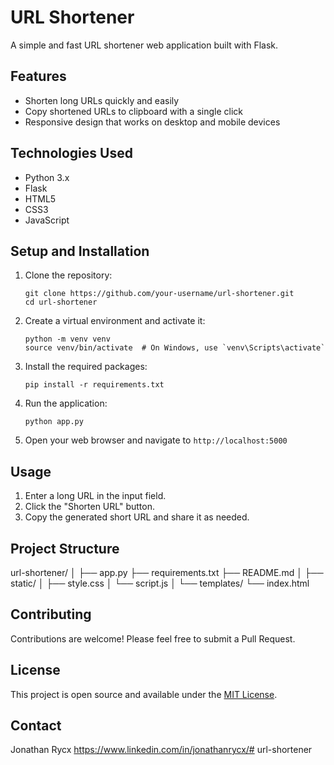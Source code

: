 # URL Shortener

A simple and fast URL shortener web application built with Flask.

## Features

- Shorten long URLs quickly and easily
- Copy shortened URLs to clipboard with a single click
- Responsive design that works on desktop and mobile devices

## Technologies Used

- Python 3.x
- Flask
- HTML5
- CSS3
- JavaScript

## Setup and Installation

1. Clone the repository:
   ```
   git clone https://github.com/your-username/url-shortener.git
   cd url-shortener
   ```

2. Create a virtual environment and activate it:
   ```
   python -m venv venv
   source venv/bin/activate  # On Windows, use `venv\Scripts\activate`
   ```

3. Install the required packages:
   ```
   pip install -r requirements.txt
   ```

4. Run the application:
   ```
   python app.py
   ```

5. Open your web browser and navigate to `http://localhost:5000`

## Usage

1. Enter a long URL in the input field.
2. Click the "Shorten URL" button.
3. Copy the generated short URL and share it as needed.

## Project Structure
url-shortener/
│
├── app.py
├── requirements.txt
├── README.md
│
├── static/
│ ├── style.css
│ └── script.js
│
└── templates/
└── index.html

## Contributing

Contributions are welcome! Please feel free to submit a Pull Request.

## License

This project is open source and available under the [MIT License](LICENSE).

## Contact

Jonathan Rycx
https://www.linkedin.com/in/jonathanrycx/# url-shortener
